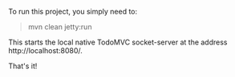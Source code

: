 
To run this project, you simply need to:

   > mvn clean jetty:run

This starts the local native TodoMVC socket-server at the address
http://localhost:8080/.

That's it!
